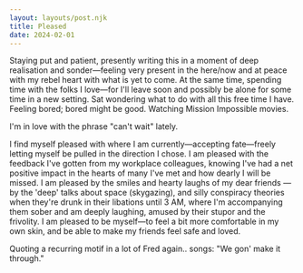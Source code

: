 ```yaml
---
layout: layouts/post.njk
title: Pleased
date: 2024-02-01
---
```

Staying put and patient, presently writing this in a moment of deep realisation and sonder—feeling very present in the here/now and at peace with my rebel heart with what is yet to come. At the same time, spending time with the folks I love—for I'll leave soon and possibly be alone for some time in a new setting. Sat wondering what to do with all this free time I have. Feeling bored; bored might be good. Watching Mission Impossible movies. 

I'm in love with the phrase "can't wait" lately.

I find myself pleased with where I am currently—accepting fate—freely letting myself be pulled in the direction I chose. I am pleased with the feedback I've gotten from my workplace colleagues, knowing I've had a net positive impact in the hearts of many I've met and how dearly I will be missed. I am pleased by the smiles and hearty laughs of my dear friends — by the 'deep' talks about space (skygazing), and silly conspiracy theories when they're drunk in their libations until 3 AM, where I'm accompanying them sober and am deeply laughing, amused by their stupor and the frivolity. I am pleased to be myself—to feel a bit more comfortable in my own skin, and be able to make my friends feel safe and loved.

Quoting a recurring motif in a lot of Fred again.. songs: "We gon' make it through."